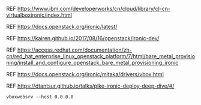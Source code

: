 REF https://www.ibm.com/developerworks/cn/cloud/library/cl-cn-virtualboxironic/index.html

REF https://docs.openstack.org/ironic/latest/

REF https://kairen.github.io/2017/08/16/openstack/ironic-dev/

REF https://access.redhat.com/documentation/zh-cn/red_hat_enterprise_linux_openstack_platform/7/html/bare_metal_provisioning/install_and_configure_openstack_bare_metal_provisioning_ironic

REF https://docs.openstack.org/ironic/mitaka/drivers/vbox.html

REF https://dtantsur.github.io/talks/pike-ironic-deploy-deep-dive/#/

```
vboxwebsrv --host 0.0.0.0
```
